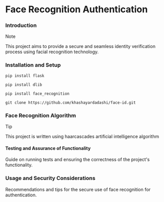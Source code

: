 # Face Recognition Authentication
### Introduction
> [!NOTE]
> This project aims to provide a secure and seamless identity verification process using facial recognition technology.
### Installation and Setup
```
pip install flask
```
```
pip install dlib
```
```
pip install face_recognition
```
```
git clone https://github.com/khashayardadashi/face-id.git
```
### Face Recognition Algorithm
> [!TIP]
> This project is written using haarcascades artificial intelligence algorithm


#### Testing and Assurance of Functionality
Guide on running tests and ensuring the correctness of the project's functionality.

### Usage and Security Considerations
Recommendations and tips for the secure use of face recognition for authentication.
